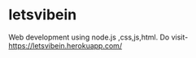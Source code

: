 # letsvibein
Web development using node.js ,css,js,html.
Do visit-https://letsvibein.herokuapp.com/
